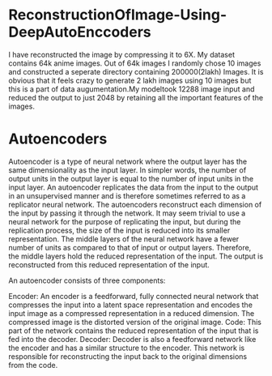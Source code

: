 # ReconstructionOfImage-Using-DeepAutoEnccoders
I have reconstructed the image by compressing it to 6X. My dataset contains 64k anime images. Out of 64k images I randomly chose 10 images and constructed a seperate directory containing 200000(2lakh) Images. It is obvious that it feels crazy to generate 2 lakh images using 10 images but this is a part of data augumentation.My modeltook 12288 image input and reduced the output to just 2048 by retaining all the important features of the images.

# Autoencoders
Autoencoder is a type of neural network where the output layer has the same dimensionality as the input layer. In simpler words, the number of output units in the output layer is equal to the number of input units in the input layer. An autoencoder replicates the data from the input to the output in an unsupervised manner and is therefore sometimes referred to as a replicator neural network.  The autoencoders reconstruct each dimension of the input by passing it through the network. It may seem trivial to use a neural network for the purpose of replicating the input, but during the replication process, the size of the input is reduced into its smaller representation. The middle layers of the neural network have a fewer number of units as compared to that of input or output layers. Therefore, the middle layers hold the reduced representation of the input. The output is reconstructed from this reduced representation of the input.

An autoencoder consists of three components:

Encoder: An encoder is a feedforward, fully connected neural network that compresses the input into a latent space representation and encodes the input image as a compressed representation in a reduced dimension. The compressed image is the distorted version of the original image.
Code: This part of the network contains the reduced representation of the input that is fed into the decoder.
Decoder: Decoder is also a feedforward network like the encoder and has a similar structure to the encoder. This network is responsible for reconstructing the input back to the original dimensions from the code.

